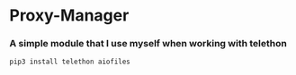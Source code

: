 # Proxy-Manager

### A simple module that I use myself when working with telethon

```sh
pip3 install telethon aiofiles
```

